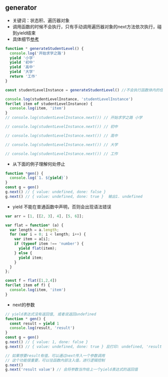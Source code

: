 ## generator

- 关键词：状态积、遍历器对象
- 调用函数的时候不会执行，只有手动调用遍历器对象的next方法依次执行，碰到yield结束
- 具体细节[参考](https://es6.ruanyifeng.com/#docs/generator)

```javascript
function * generateStudentLevel() {
  console.log('开始求学之路')
  yield '小学'
  yield '初中'
  yield '高中'
  yield '大学'
  return '工作'
}

const studentLevelInstance = generateStudentLevel() //不会执行函数体内的任何代码 

console.log(studentLevelInstance, 'studentLevelInstance')
for(let item of studentLevelInstance) {
  console.log(item, 'item')
}
// console.log(studentLevelInstance.next()) // 开始求学之路 小学

// console.log(studentLevelInstance.next()) // 初中

// console.log(studentLevelInstance.next()) // 高中

// console.log(studentLevelInstance.next()) // 大学

// console.log(studentLevelInstance.next()) // 工作
```

- 从下面的例子理解何处停止
```javascript
function *gen() {
  console.log(`1. ${yield}`)
}
const g = gen()
g.next() // { value: undefined, done: false }
g.next() // { value: undefined, done: true }  输出1. undefined
```

- yield 不能在普通函数中声明，否则会出现语法错误
```javascript
var arr = [1, [[2, 3], 4], [5, 6]];

var flat = function* (a) {
  var length = a.length;
  for (var i = 0; i < length; i++) {
    var item = a[i];
    if (typeof item !== 'number') {
      yield flat(item);
    } else {
      yield item;
    }
  }
};

const f = flat([1,2,4])
for(let item of f) {
  console.log(item, 'item')
}
```

- next的参数
```javascript
// yield表达式没有返回值, 或者说返回undefined
function * gen() {
  const result = yield 1
  console.log(result, 'result')
}
const g = gen()
g.next() // { value: 1, done: false }
g.next() // { value: undefined, done: true } 且打印: undefined, 'result'

// 如果想要result有值，可以通过next传入一个参数调用
// 这个功能很重要，可以往函数内部注入值，进行逻辑控制
g.next()
g.next('result value') // 会将参数当作给上一个yield表达式的返回值
```

